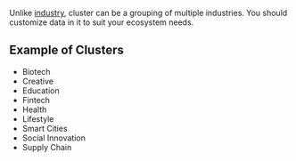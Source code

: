 Unlike [industry](Master-Data-Industry), cluster can be a grouping of multiple industries. You should customize data in it to suit your ecosystem needs.

## Example of Clusters
  * Biotech
  * Creative
  * Education
  * Fintech
  * Health
  * Lifestyle
  * Smart Cities
  * Social Innovation
  * Supply Chain